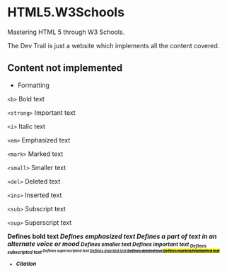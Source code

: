 # HTML5.W3Schools
 Mastering HTML 5 through W3 Schools. 

 The Dev Trail is just a website which implements all the content covered.

 ## Content not implemented

 - Formatting

 ``<b>`` Bold text

 ``<strong>`` Important text

 ``<i>`` Italic text

 ``<em>`` Emphasized text

 ``<mark>`` Marked text

 ``<small>`` Smaller text

 ``<del>`` Deleted text

 ``<ins>`` Inserted text

 ``<sub>`` Subscript text

 ``<sup>`` Superscript text

 <b>	Defines bold text
<em>	Defines emphasized text 
<i>	Defines a part of text in an alternate voice or mood
<small>	Defines smaller text
<strong>	Defines important text
<sub>	Defines subscripted text
<sup>	Defines superscripted text
<ins>	Defines inserted text
<del>	Defines deleted text
<mark>	Defines marked/highlighted text

 - Citation




